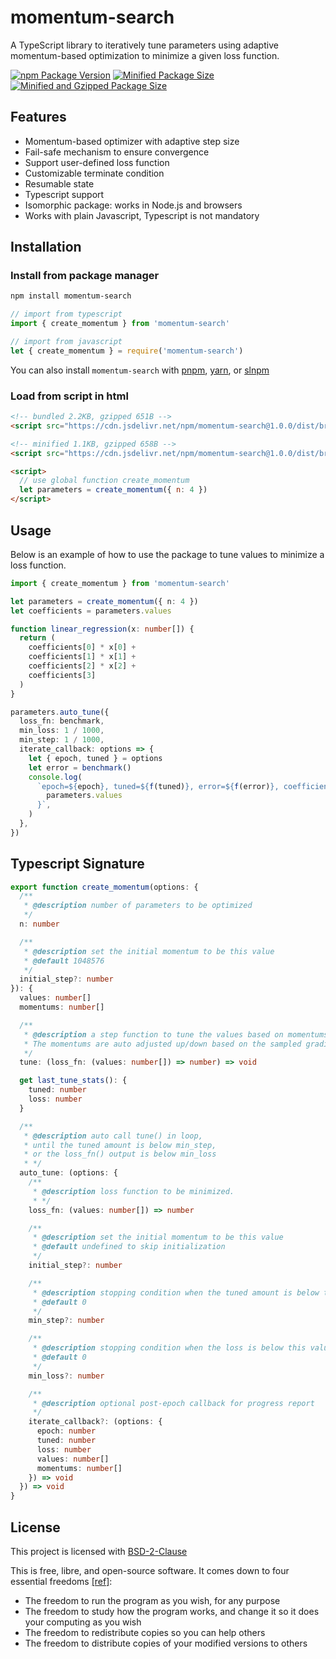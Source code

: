 # momentum-search

A TypeScript library to iteratively tune parameters using adaptive momentum-based optimization to minimize a given loss function.

[![npm Package Version](https://img.shields.io/npm/v/momentum-search)](https://www.npmjs.com/package/momentum-search)
[![Minified Package Size](https://img.shields.io/bundlephobia/min/momentum-search)](https://bundlephobia.com/package/momentum-search)
[![Minified and Gzipped Package Size](https://img.shields.io/bundlephobia/minzip/momentum-search)](https://bundlephobia.com/package/momentum-search)

## Features

- Momentum-based optimizer with adaptive step size
- Fail-safe mechanism to ensure convergence
- Support user-defined loss function
- Customizable terminate condition
- Resumable state
- Typescript support
- Isomorphic package: works in Node.js and browsers
- Works with plain Javascript, Typescript is not mandatory

## Installation

### Install from package manager

```bash
npm install momentum-search
```

```typescript
// import from typescript
import { create_momentum } from 'momentum-search'

// import from javascript
let { create_momentum } = require('momentum-search')
```

You can also install `momentum-search` with [pnpm](https://pnpm.io/), [yarn](https://yarnpkg.com/), or [slnpm](https://github.com/beenotung/slnpm)

### Load from script in html

```html
<!-- bundled 2.2KB, gzipped 651B -->
<script src="https://cdn.jsdelivr.net/npm/momentum-search@1.0.0/dist/browser.js"></script>

<!-- minified 1.1KB, gzipped 658B -->
<script src="https://cdn.jsdelivr.net/npm/momentum-search@1.0.0/dist/browser.js"></script>

<script>
  // use global function create_momentum
  let parameters = create_momentum({ n: 4 })
</script>
```

## Usage

Below is an example of how to use the package to tune values to minimize a loss function.

```typescript
import { create_momentum } from 'momentum-search'

let parameters = create_momentum({ n: 4 })
let coefficients = parameters.values

function linear_regression(x: number[]) {
  return (
    coefficients[0] * x[0] +
    coefficients[1] * x[1] +
    coefficients[2] * x[2] +
    coefficients[3]
  )
}

parameters.auto_tune({
  loss_fn: benchmark,
  min_loss: 1 / 1000,
  min_step: 1 / 1000,
  iterate_callback: options => {
    let { epoch, tuned } = options
    let error = benchmark()
    console.log(
      `epoch=${epoch}, tuned=${f(tuned)}, error=${f(error)}, coefficients=${
        parameters.values
      }`,
    )
  },
})
```

## Typescript Signature

```typescript
export function create_momentum(options: {
  /**
   * @description number of parameters to be optimized
   */
  n: number

  /**
   * @description set the initial momentum to be this value
   * @default 1048576
   */
  initial_step?: number
}): {
  values: number[]
  momentums: number[]

  /**
   * @description a step function to tune the values based on momentums.
   * The momentums are auto adjusted up/down based on the sampled gradient.
   */
  tune: (loss_fn: (values: number[]) => number) => void

  get last_tune_stats(): {
    tuned: number
    loss: number
  }

  /**
   * @description auto call tune() in loop,
   * until the tuned amount is below min_step,
   * or the loss_fn() output is below min_loss
   * */
  auto_tune: (options: {
    /**
     * @description loss function to be minimized.
     * */
    loss_fn: (values: number[]) => number

    /**
     * @description set the initial momentum to be this value
     * @default undefined to skip initialization
     */
    initial_step?: number

    /**
     * @description stopping condition when the tuned amount is below this value
     * @default 0
     */
    min_step?: number

    /**
     * @description stopping condition when the loss is below this value
     * @default 0
     */
    min_loss?: number

    /**
     * @description optional post-epoch callback for progress report
     */
    iterate_callback?: (options: {
      epoch: number
      tuned: number
      loss: number
      values: number[]
      momentums: number[]
    }) => void
  }) => void
}
```

## License

This project is licensed with [BSD-2-Clause](./LICENSE)

This is free, libre, and open-source software. It comes down to four essential freedoms [[ref]](https://seirdy.one/2021/01/27/whatsapp-and-the-domestication-of-users.html#fnref:2):

- The freedom to run the program as you wish, for any purpose
- The freedom to study how the program works, and change it so it does your computing as you wish
- The freedom to redistribute copies so you can help others
- The freedom to distribute copies of your modified versions to others
